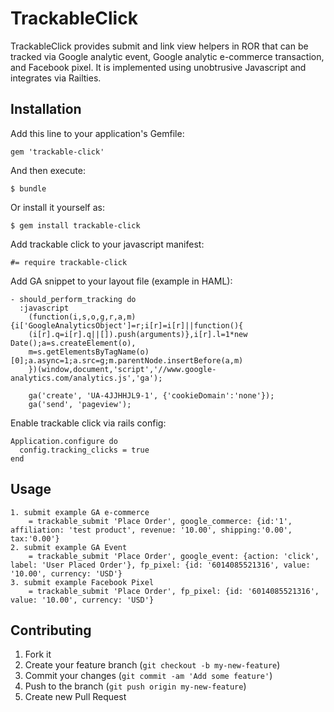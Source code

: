 # TrackableClick

TrackableClick provides submit and link view helpers in ROR that can be tracked via Google analytic event, Google analytic e-commerce transaction, and Facebook pixel.
It is implemented using unobtrusive Javascript and integrates via Railties.

## Installation

Add this line to your application's Gemfile:

    gem 'trackable-click'

And then execute:

    $ bundle

Or install it yourself as:

    $ gem install trackable-click

Add trackable click to your javascript manifest:

    #= require trackable-click

Add GA snippet to your layout file (example in HAML):

    - should_perform_tracking do
      :javascript
        (function(i,s,o,g,r,a,m){i['GoogleAnalyticsObject']=r;i[r]=i[r]||function(){
        (i[r].q=i[r].q||[]).push(arguments)},i[r].l=1*new Date();a=s.createElement(o),
        m=s.getElementsByTagName(o)[0];a.async=1;a.src=g;m.parentNode.insertBefore(a,m)
        })(window,document,'script','//www.google-analytics.com/analytics.js','ga');

        ga('create', 'UA-4JJHHJL9-1', {'cookieDomain':'none'});
        ga('send', 'pageview');

Enable trackable click via rails config:

    Application.configure do
      config.tracking_clicks = true
    end

## Usage

    1. submit example GA e-commerce
        = trackable_submit 'Place Order', google_commerce: {id:'1', affiliation: 'test product', revenue: '10.00', shipping:'0.00', tax:'0.00'}
    2. submit example GA Event
        = trackable_submit 'Place Order', google_event: {action: 'click', label: 'User Placed Order'}, fp_pixel: {id: '6014085521316', value: '10.00', currency: 'USD'}
    3. submit example Facebook Pixel
        = trackable_submit 'Place Order', fp_pixel: {id: '6014085521316', value: '10.00', currency: 'USD'}

## Contributing

1. Fork it
2. Create your feature branch (`git checkout -b my-new-feature`)
3. Commit your changes (`git commit -am 'Add some feature'`)
4. Push to the branch (`git push origin my-new-feature`)
5. Create new Pull Request
